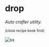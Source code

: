 # drop  
  
<i>Auto crafter utility.</i>

<sub>(close recipe book first)</sub>

![ss](https://github.com/user-attachments/assets/c214d06b-fdc8-4f43-b7a7-10b7b79e2cee)
